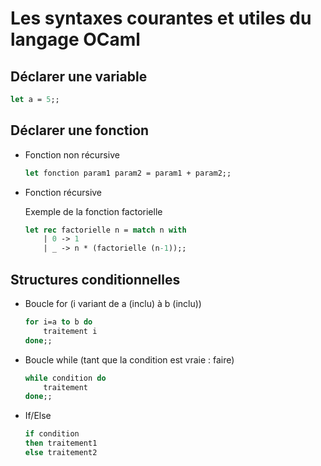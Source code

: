 # Les syntaxes courantes et utiles du langage OCaml

## Déclarer une variable

```ocaml
let a = 5;;
```

## Déclarer une fonction

- Fonction non récursive
  
    ```ocaml
    let fonction param1 param2 = param1 + param2;;
    ```

- Fonction récursive

    Exemple de la fonction factorielle 

    ```ocaml
    let rec factorielle n = match n with
        | 0 -> 1
        | _ -> n * (factorielle (n-1));;
    ```

## Structures conditionnelles

- Boucle for (i variant de a (inclu) à b (inclu))

    ```ocaml
    for i=a to b do
        traitement i
    done;;
    ```

- Boucle while (tant que la condition est vraie : faire)
    ```ocaml
    while condition do
        traitement
    done;;
    ```

- If/Else
  
    ```ocaml
    if condition
    then traitement1
    else traitement2
    ```